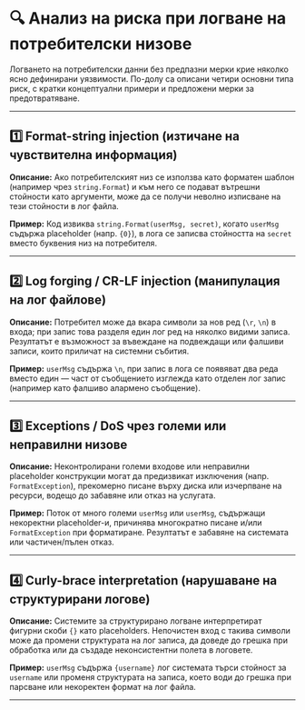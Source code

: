 ﻿# 🔍 Анализ на риска при логване на потребителски низове

Логването на потребителски данни без предпазни мерки крие няколко ясно дефинирани уязвимости. По-долу са описани четири основни типа риск, с кратки концептуални примери и предложени мерки за предотвратяване.

---

## 1️⃣ Format-string injection (изтичане на чувствителна информация)  
**Описание:** Ако потребителският низ се използва като форматен шаблон (например чрез `string.Format`) и към него се подават вътрешни стойности като аргументи, може да се получи неволно изписване на тези стойности в лог файла.

**Пример:** Код извиква `string.Format(userMsg, secret)`, когато `userMsg` съдържа placeholder (напр. `{0}`), в лога се записва стойността на `secret` вместо буквения низ на потребителя.

---

## 2️⃣ Log forging / CR-LF injection (манипулация на лог файлове)  
**Описание:** Потребител може да вкара символи за нов ред (`\r`, `\n`) в входа; при запис това разделя един лог ред на няколко видими записа. Резултатът е възможност за въвеждане на подвеждащи или фалшиви записи, които приличат на системни събития.

**Пример:**
`userMsg` съдържа `\n`, при запис в лога се появяват два реда вместо един — част от съобщението изглежда като отделен лог запис (например като фалшиво алармено съобщение).

---

## 3️⃣ Exceptions / DoS чрез големи или неправилни низове  
**Описание:** Неконтролирани големи входове или неправилни placeholder конструкции могат да предизвикат изключения (напр. `FormatException`), прекомерно писане върху диска или изчерпване на ресурси, водещо до забавяне или отказ на услугата.

**Пример:** Поток от много големи `userMsg` или `userMsg`, съдържащи некоректни placeholder-и, причинява многократно писане и/или `FormatException` при форматиране. Резултатът е забавяне на системата или частичен/пълен отказ.

---

## 4️⃣ Curly-brace interpretation (нарушаване на структурирани логове)  
**Описание:** Системите за структурирано логване интерпретират фигурни скоби `{}` като placeholders. Непочистен вход с такива символи може да промени структурата на лог записа, да доведе до грешка при обработка или да създаде неконсистентни полета в логовете.  

**Пример:** `userMsg` съдържа `{username}` лог системата търси стойност за `username` или променя структурата на записа, което води до грешка при парсване или некоректен формат на лог файла.

---